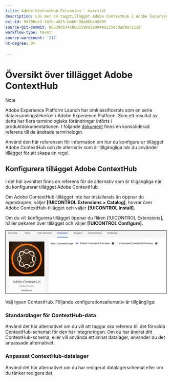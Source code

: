 ```yaml
---
title: Adobe ContextHub Extension - översikt
description: Läs mer om taggtillägget Adobe ContextHub i Adobe Experience Platform.
exl-id: 90700ce2-14fd-4d15-bbb8-98a8bbca5005
source-git-commit: 88939d674c0002590939004e0235d3da8b072118
workflow-type: tm+mt
source-wordcount: '217'
ht-degree: 0%

---
```


# Översikt över tillägget Adobe ContextHub

>[!NOTE]
>
>Adobe Experience Platform Launch har omklassificerats som en serie datainsamlingstekniker i Adobe Experience Platform. Som ett resultat av detta har flera terminologiska förändringar införts i produktdokumentationen. I följande [dokument](../../../term-updates.md) finns en konsoliderad referens till de ändrade terminologin.

Använd den här referensen för information om hur du konfigurerar tillägget Adobe ContextHub och de alternativ som är tillgängliga när du använder tillägget för att skapa en regel.

## Konfigurera tillägget Adobe ContextHub

I det här avsnittet finns en referens för de alternativ som är tillgängliga när du konfigurerar tillägget Adobe ContextHub.

Om Adobe ContextHub-tillägget inte har installerats än öppnar du egenskapen, väljer **[!UICONTROL Extensions > Catalog]**, hovrar över Adobe ContextHub-tillägget och väljer **[!UICONTROL Install]**.

Om du vill konfigurera tillägget öppnar du fliken [!UICONTROL Extensions], håller pekaren över tillägget och väljer **[!UICONTROL Configure]**.

![](../../../images/ext-contexthub-config.png)

Välj typen ContextHub. Följande konfigurationsalternativ är tillgängliga:

### Standardlager för ContextHub-data

Använd det här alternativet om du vill att taggar ska referera till det förvalda ContextHub-schemat för den här integreringen. Om du har ändrat ditt ContextHub-schema, eller vill använda ett annat datalager, använder du det anpassade alternativet.

### Anpassat ContextHub-datalager

Använd det här alternativet om du har redigerat datalagerschemat eller om du tänker redigera det.

